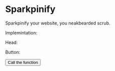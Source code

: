 # Sparkpinify
Sparkpinify your website, you neakbearded scrub.

Implemintation:

Head:

*<script type="text/javascript" src="sparkpin.js"></script>*

Button:

*<button onclick="nipkrapS()">Call the function</button>*
